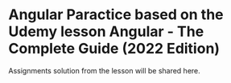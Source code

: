 # Angular Paractice based on the Udemy lesson Angular - The Complete Guide (2022 Edition)
Assignments solution from the lesson will be shared here.

